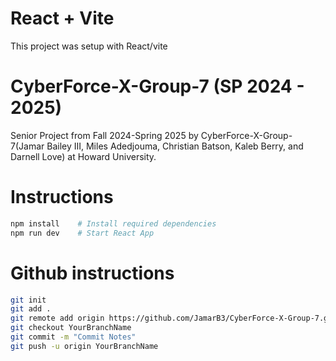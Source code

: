 # React + Vite

This project was setup with React/vite

# CyberForce-X-Group-7 (SP 2024 - 2025)
Senior Project from Fall 2024-Spring 2025 by CyberForce-X-Group-7(Jamar Bailey III, Miles Adedjouma, Christian Batson, Kaleb Berry, and Darnell Love) at Howard University.


# Instructions
```sh
npm install    # Install required dependencies
npm run dev    # Start React App
```
# Github instructions
```sh
git init
git add .
git remote add origin https://github.com/JamarB3/CyberForce-X-Group-7.git
git checkout YourBranchName
git commit -m "Commit Notes"
git push -u origin YourBranchName
```
